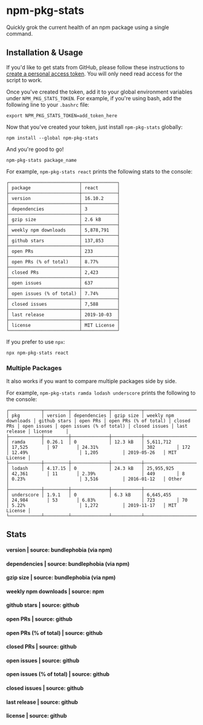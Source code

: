 # npm-pkg-stats

Quickly grok the current health of an npm package using a single command.

## Installation & Usage

If you'd like to get stats from GitHub, please follow these instructions to [create a personal access token](https://help.github.com/en/articles/creating-a-personal-access-token-for-the-command-line). You will only need read access for the script to work.

Once you've created the token, add it to your global environment variables under `NPM_PKG_STATS_TOKEN`.
For example, if you're using bash, add the following line to your `.bashrc` file: 

`export NPM_PKG_STATS_TOKEN=add_token_here`

Now that you've created your token, just install `npm-pkg-stats` globally:

`npm install --global npm-pkg-stats`

And you're good to go!

`npm-pkg-stats package_name`

For example, `npm-pkg-stats react` prints the following stats to the console:

```
┌──────────────────────────┬─────────────┐
│ package                  │ react       │
├──────────────────────────┼─────────────┤
│ version                  │ 16.10.2     │
├──────────────────────────┼─────────────┤
│ dependencies             │ 3           │
├──────────────────────────┼─────────────┤
│ gzip size                │ 2.6 kB      │
├──────────────────────────┼─────────────┤
│ weekly npm downloads     │ 5,878,791   │
├──────────────────────────┼─────────────┤
│ github stars             │ 137,853     │
├──────────────────────────┼─────────────┤
│ open PRs                 │ 233         │
├──────────────────────────┼─────────────┤
│ open PRs (% of total)    │ 8.77%       │
├──────────────────────────┼─────────────┤
│ closed PRs               │ 2,423       │
├──────────────────────────┼─────────────┤
│ open issues              │ 637         │
├──────────────────────────┼─────────────┤
│ open issues (% of total) │ 7.74%       │
├──────────────────────────┼─────────────┤
│ closed issues            │ 7,588       │
├──────────────────────────┼─────────────┤
│ last release             │ 2019-10-03  │
├──────────────────────────┼─────────────┤
│ license                  │ MIT License │
└──────────────────────────┴─────────────┘
```

If you prefer to use `npx`:

`npx npm-pkg-stats react`

### Multiple Packages

It also works if you want to compare multiple packages side by side.

For example, `npm-pkg-stats ramda lodash underscore` prints the following to the console:

```
┌────────────┬─────────┬──────────────┬───────────┬──────────────────────┬──────────────┬──────────┬───────────────────────┬────────────┬─────────────┬──────────────────────────┬───────────────┬──────────────┬─────────────┐
│ pkg        │ version │ dependencies │ gzip size │ weekly npm downloads │ github stars │ open PRs │ open PRs (% of total) │ closed PRs │ open issues │ open issues (% of total) │ closed issues │ last release │ license     │
├────────────┼─────────┼──────────────┼───────────┼──────────────────────┼──────────────┼──────────┼───────────────────────┼────────────┼─────────────┼──────────────────────────┼───────────────┼──────────────┼─────────────┤
│ ramda      │ 0.26.1  │ 0            │ 12.3 kB   │ 5,611,712            │ 17,525       │ 97       │ 24.31%                │ 302        │ 172         │ 12.49%                   │ 1,205         │ 2019-05-26   │ MIT License │
├────────────┼─────────┼──────────────┼───────────┼──────────────────────┼──────────────┼──────────┼───────────────────────┼────────────┼─────────────┼──────────────────────────┼───────────────┼──────────────┼─────────────┤
│ lodash     │ 4.17.15 │ 0            │ 24.3 kB   │ 25,955,925           │ 42,361       │ 11       │ 2.39%                 │ 449        │ 8           │ 0.23%                    │ 3,516         │ 2016-01-12   │ Other       │
├────────────┼─────────┼──────────────┼───────────┼──────────────────────┼──────────────┼──────────┼───────────────────────┼────────────┼─────────────┼──────────────────────────┼───────────────┼──────────────┼─────────────┤
│ underscore │ 1.9.1   │ 0            │ 6.3 kB    │ 6,645,455            │ 24,984       │ 53       │ 6.83%                 │ 723        │ 70          │ 5.22%                    │ 1,272         │ 2019-11-17   │ MIT License │
└────────────┴─────────┴──────────────┴───────────┴──────────────────────┴──────────────┴──────────┴───────────────────────┴────────────┴─────────────┴──────────────────────────┴───────────────┴──────────────┴─────────────┘
```

## Stats

#### version | source: bundlephobia (via npm)
#### dependencies | source: bundlephobia (via npm)
#### gzip size | source: bundlephobia (via npm)
#### weekly npm downloads | source: npm
#### github stars | source: github
#### open PRs | source: github
#### open PRs (% of total) | source: github
#### closed PRs | source: github
#### open issues | source: github
#### open issues (% of total) | source: github
#### closed issues | source: github
#### last release | source: github
#### license | source: github